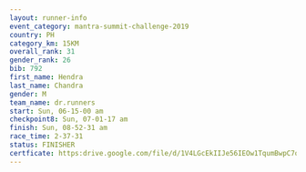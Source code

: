 ```yaml
---
layout: runner-info 
event_category: mantra-summit-challenge-2019 
country: PH
category_km: 15KM 
overall_rank: 31
gender_rank: 26
bib: 792
first_name: Hendra
last_name: Chandra
gender: M
team_name: dr.runners
start: Sun, 06-15-00 am
checkpoint8: Sun, 07-01-17 am
finish: Sun, 08-52-31 am
race_time: 2-37-31
status: FINISHER
certficate: https:drive.google.com/file/d/1V4LGcEkIIJe56IEOw1TqumBwpC7qZv5l/view?usp=sharing
---
```

